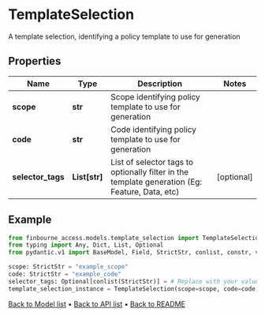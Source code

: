 # TemplateSelection

A template selection, identifying a policy template to use for generation
## Properties
Name | Type | Description | Notes
------------ | ------------- | ------------- | -------------
**scope** | **str** | Scope identifying policy template to use for generation | 
**code** | **str** | Code identifying policy template to use for generation | 
**selector_tags** | **List[str]** | List of selector tags to optionally filter in the template generation  (Eg: Feature, Data, etc) | [optional] 
## Example

```python
from finbourne_access.models.template_selection import TemplateSelection
from typing import Any, Dict, List, Optional
from pydantic.v1 import BaseModel, Field, StrictStr, conlist, constr, validator

scope: StrictStr = "example_scope"
code: StrictStr = "example_code"
selector_tags: Optional[conlist(StrictStr)] = # Replace with your value
template_selection_instance = TemplateSelection(scope=scope, code=code, selector_tags=selector_tags)

```

[Back to Model list](../README.md#documentation-for-models) &#8226; [Back to API list](../README.md#documentation-for-api-endpoints) &#8226; [Back to README](../README.md)

